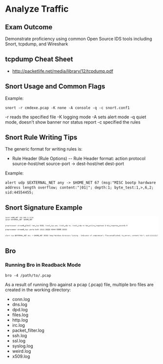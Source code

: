 # Analyze Traffic

## Exam Outcome

Demonstrate proficiency using common Open Source IDS tools including Snort, tcpdump, and Wireshark

## tcpdump Cheat Sheet

* http://packetlife.net/media/library/12/tcpdump.pdf

## Snort Usage and Common Flags

Example:
```
snort -r cmdexe.pcap -K none -A console -q -c snort.conf1
```

-r reads the specified file
-K logging mode
-A sets alert mode
-q quiet mode, doesn't show banner nor status report
-c specified the rules

## Snort Rule Writing Tips

The generic format for writing rules is:

- Rule Header (Rule Options)
-- Rule Header format: action protocol source-host/net source-port -> dest-host/net dest-port

Example:

```
alert udp $EXTERNAL_NET any -> $HOME_NET 67 (msg:"MISC bootp hardware address length overflow; content:"|01|"; depth:1; byte_test:1,>,6,2; sid:44554455;
```

## Snort Signature Example

![Snort Sig Example](../screenshots/snort-sig-example.PNG?raw=true "Snort Sig Example")

## Bro

### Running Bro in Readback Mode

```
bro -4 /path/to/.pcap
```

As a result of running Bro against a pcap (.pcap) file, multiple bro files are created in the working directory:

* conn.log
* dns.log
* dpd.log
* files.log
* http.log
* irc.log
* packet_filter.log
* ssh.log
* ssl.log
* syslog.log
* weird.log
* x509.log





